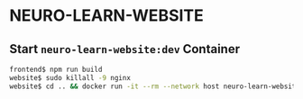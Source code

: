 # NEURO-LEARN-WEBSITE

## Start ```neuro-learn-website:dev``` Container

```bash
frontend$ npm run build
website$ sudo killall -9 nginx
website$ cd .. && docker run -it --rm --network host neuro-learn-website:dev
```
